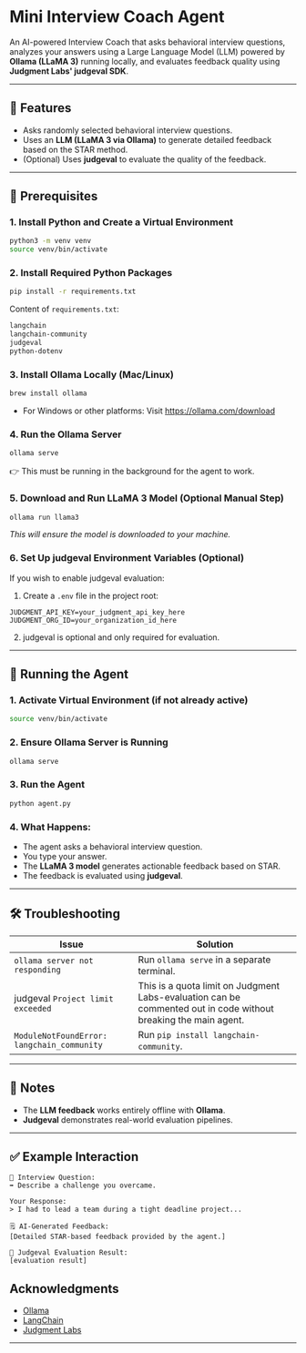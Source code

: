 # Mini Interview Coach Agent

An AI-powered Interview Coach that asks behavioral interview questions, analyzes your answers using a Large Language Model (LLM) powered by **Ollama (LLaMA 3)** running locally, and evaluates feedback quality using **Judgment Labs' judgeval SDK**.

---

## 🚀 Features

- Asks randomly selected behavioral interview questions.
- Uses an **LLM (LLaMA 3 via Ollama)** to generate detailed feedback based on the STAR method.
- (Optional) Uses **judgeval** to evaluate the quality of the feedback.

---

## 📝 Prerequisites

### 1. Install Python and Create a Virtual Environment

```bash
python3 -m venv venv
source venv/bin/activate
```

### 2. Install Required Python Packages

```bash
pip install -r requirements.txt
```

Content of `requirements.txt`:

```txt
langchain
langchain-community
judgeval
python-dotenv
```

### 3. Install Ollama Locally (Mac/Linux)

```bash
brew install ollama
```

- For Windows or other platforms: Visit https://ollama.com/download

### 4. Run the Ollama Server

```bash
ollama serve
```

👉 This must be running in the background for the agent to work.

### 5. Download and Run LLaMA 3 Model (Optional Manual Step)

```bash
ollama run llama3
```

_This will ensure the model is downloaded to your machine._

### 6. Set Up judgeval Environment Variables (Optional)

If you wish to enable judgeval evaluation:

1. Create a `.env` file in the project root:

```
JUDGMENT_API_KEY=your_judgment_api_key_here
JUDGMENT_ORG_ID=your_organization_id_here
```

2. judgeval is optional and only required for evaluation.

---

## 🏃 Running the Agent

### 1. Activate Virtual Environment (if not already active)

```bash
source venv/bin/activate
```

### 2. Ensure Ollama Server is Running

```bash
ollama serve
```

### 3. Run the Agent

```bash
python agent.py
```

### 4. What Happens:

- The agent asks a behavioral interview question.
- You type your answer.
- The **LLaMA 3 model** generates actionable feedback based on STAR.
- The feedback is evaluated using **judgeval**.

---

## 🛠 Troubleshooting

| Issue                                      | Solution                                                                                                        |
| ------------------------------------------ | --------------------------------------------------------------------------------------------------------------- |
| `ollama server not responding`             | Run `ollama serve` in a separate terminal.                                                                      |
| judgeval `Project limit exceeded`          | This is a quota limit on Judgment Labs-evaluation can be commented out in code without breaking the main agent. |
| `ModuleNotFoundError: langchain_community` | Run `pip install langchain-community`.                                                                          |

---

## 📄 Notes

- The **LLM feedback** works entirely offline with **Ollama**.
- **Judgeval** demonstrates real-world evaluation pipelines.

---

## ✅ Example Interaction

```
📝 Interview Question:
➡️ Describe a challenge you overcame.

Your Response:
> I had to lead a team during a tight deadline project...

🗒️ AI-Generated Feedback:
[Detailed STAR-based feedback provided by the agent.]

🎯 Judgeval Evaluation Result:
[evaluation result]
```

## Acknowledgments

- [Ollama](https://ollama.com)
- [LangChain](https://python.langchain.com)
- [Judgment Labs](https://github.com/JudgmentLabs)

---
